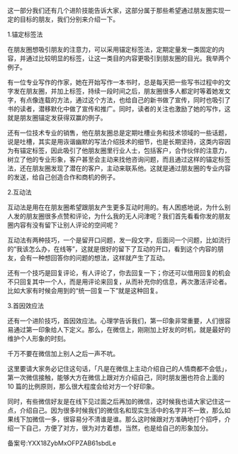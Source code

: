 这一部分我们还有几个进阶技能告诉大家，这部分属于那些希望通过朋友圈实现一定的目标的朋友，我们分别来介绍一下。

1.锚定标签法

在朋友圈想吸引朋友的注意力，可以采用锚定标签法，定期定量发一类固定的内容，并通过比较明显的标签，让这一类目的内容更吸引到朋友圈的目光。我举两个例子。

有一位专业写作的作家，她在开始写作一本书时，总是每天把一些写书过程中的文字发在朋友圈，并加上标签，持续一段时间之后，朋友圈很多人都定时等着她发文字，有点像连载的方法，通过这个方法，也给自己的新书做了宣传，同时也吸引了书的读者，潜移默化中做了宣传和推广。同时，读者的关注也激励了她的写作，这就是朋友圈锚定发获得双赢的例子。

还有一位技术专业的销售，他在朋友圈总是定期吐槽业务和技术领域的一些话题，说是吐槽，其实是用诙谐幽默的写法介绍技术的细节，也是长期坚持，这类内容因为有锚定标签，因此吸引了他朋友圈里行业人士，包括客户，合作伙伴的注意力，树立了他的专业形象，客户甚至会主动来找他咨询问题，而且通过这样的锚定标签法，还在朋友圈发现了潜在的客户，主动来联系他。这就是通过朋友圈的专业内容的发送，给自己创造合作和商机的例子。

2.互动法

互动法是用在在朋友圈希望跟朋友产生更多互动时用的。有人困惑地说，为什么别人发的朋友圈很多点赞和评论，为什么我的无人问津呢？我们首先看看你发的朋友圈内容有没有留下让别人评论的空间呢？

互动法有两种技巧，一个是留开口问题，发一段文字，后面问一个问题，比如流行的“我该怎么办，在线等”，这就是很好的留下了互动的开口，看到这个内容的朋友，会有一种想回答你的问题的想法，这样就产生了互动。

还有一个技巧是回复评论，有人评论了，你去回复一下；你还可以借用回复的机会不只回复其中一个人，而是用评论来回复，从而补充你的信息，再次激活评论者。比如大家有时候会用到的“统一回复一下”就是这种回复。

3.首因效应法

还有一个进阶技巧，首因效应法。心理学告诉我们，第一印象非常重要，人们很容易通过第一印象给人下定义。那么，在微信上，刚刚加上好友的时机，就是最好的维护个人形象的时刻。

千万不要在微信加上别人之后一声不吭。

这里要请大家务必记住这句话，「凡是在微信上主动介绍自己的人情商都不会低」，第一次微信接触，能够大方在微信上跟对方介绍自己，同时朋友圈也符合上面的 10 篇的比例原则，那么很大程度会给对方一个好印象。

同时，有些微信好友是在线下见过面之后再加的微信，这时候我也请大家记住这一点，介绍自己。因为很多时候我们的微信名和现实生活中的名字并不一致，那么如果线下加微信一多，很容易分不清谁是谁。那么这时候跟对方准确地打个招呼，介绍一下自己，方便了对方，很为对方着想，当然，也是给自己的形象加分。

备案号:YXX18ZybMxOFPZAB61sbdLe